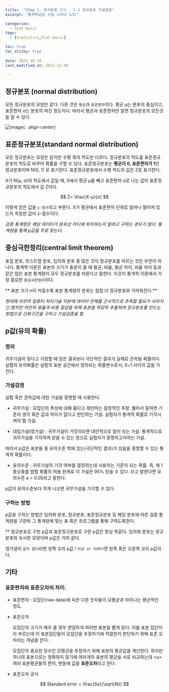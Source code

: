 ```yaml
---
title:  "Chap 1. 정규분포 근사 _ 1.1 정규분포 가설검증" 
excerpt: "통계학입문 수업 스터디 노트"

categories:
  - Stat-basic
tags:
  - [Statistics,Stat-basic]

toc: true
toc_sticky: true
 
date: 2021-10-10
last_modified_at: 2021-12-09

---
```


## 정규분포 (normal distribution)

모든 정규분포의 모양은 같다. 다른 것은 `평균`과 `표준편차`이다. 평균 μ는 분포의 중심이고, 표준편차 σ는 분포의 퍼진 정도이다. 따라서 평균과 표준편차만 알면 정규분포의 모든것을 알 수 있다.

![image](https://user-images.githubusercontent.com/67791317/145339387-e9408ed4-e0b0-4235-9c6e-5d7732b14160.png){: .align-center}

## 표준정규분포(standard normal distribution)

모든 정규분포는 모양은 같지만 수평 축의 척도만 다르다. 정규분포의 척도를 표준정규분포의 척도로 바꾸어 확률을 구할 수 있다. 표준정규분포는 **평균이 0, 표준편차가 1**인 정규분포이며 N(0, 1) 로 표기한다. 표준정규분포에서 수평 척도의 값은 Z로 표기한다. 

X가 N(μ, σ)의 척도에서 값일 때, X에서 평균 μ를 빼고 표준편차 σ로 나눈 값이 표준정규분포의 척도에서 값 Z이다.

$$ Z= \frac{X-μ}{σ} $$ 

이렇게 얻은 값을 `z-점수`라고 부른다. X가 평균에서 표준편차 단위로 얼마나 떨어져 있는지 측정한 값이 z-점수이다. 

*검증 통계량은 해당 데이터가 분포상 어디에 위치하는지 알려고 구하는 경우가 많다. 통계량을 통해 p값을 주로 찾는다.*

## 중심극한정리(central limit theorem)

표집 분포, 붓스트랩 분포, 임의화 분포 중 많은 것이 정규분포를 따르는 것은 우연이 아니다. 통계학 이론은 표본의 크기가 충분히 클 때 평균, 비율, 평균 차이, 비율 차이 등과 같은 많은 표본 통계량이 모두 정규분포를 따른다고 말한다. 이것이 통계학 이론에서 가장 중요한 `중심극한정리`이다. 

** 표본 크기 n이 커질수록 표본 통계량의 분포는 점점 더 정규분포와 가까워진다 **

*현대에 이르러 컴퓨터 처리기술 덕분에 데이터 전체를 근사적으로 추측할 필요가 사라지긴 했지만 여전히 효율과 비용 절감을 위해 표본을 적당히 추출하여 정규분포를 만드는 방법으로 신뢰구간을 구하고 가설검증을 함.*

## p값(유의 확률)

### 정의

귀무가설이 맞다고 가정할 때 얻은 결과보다 극단적인 결과가 실제로 관측될 확률이다. 실험의 유의확률은 실험의 표본 공간에서 정의되는 확률변수로서, 0~1 사이의 값을 가진다. 

### 가설검정

실험 혹은 관측값에 대한 가설을 증명할 때 사용한다. 

* 귀무가설 : 모집단의 특성에 대해 옳다고 제안하는 잠정적인 주장. 풀어서 말하면 기존의 생각 혹은 값과 차이가 없다고 판단하는 가설. 실험자가 통계적 확률로 기각시켜야 할 가설. 

* 대립가설(영가설) : 귀무가설이 거짓이라면 대안적으로 참이 되는 가설. 통계적으로 귀무가설을 기각하여 얻을 수 있는 참으로 실험자가 증명하고자하는 가설. 

따라서 p값은 표본들 중 유의수준 밖에 있는(극단적인 결과)가 있음을 증명할 수 있는 통계적 확률이다.

* 유의수준 : 귀무가설의 기각 여부를 결정하는데 사용하는 기준이 되는 확률. 즉, 제 1종오류를 범할 확률의 허용 한계로 이 가설은 95% 믿을 수 있다. 라고 말한다면 유의수준 a = 0.05라고 말한다. 

p값이 유의수준보다 적게 나오면 귀무가설을 기각할 수 있다. 

### 구하는 방법 

p값을 구하는 방법은 임의화 분포, 정규분포, 표준정규분포 등 해당 분포에 따른 검증 통계량을 구한뒤 그 통계량에 맞는 표 혹은 프로그램을 통해 구하도록한다. 

** 정규분포로 구한 p값과 표준정규분포로 구한 p값은 항상 똑같다. 임의화 분포는 정규분포와 유사한 모양이며 p값은 거의 같다. 

영가설이 `같지 않다`라면 양쪽 꼬리 p값 / `이상 or 이하다`면 왼쪽 혹은 오른쪽 꼬리 p값이다. 

## 기타 

### 표준편차와 표준오차의 차이. 

* 표준편차 : 모집단(raw data)에 속한 다른 숫자들이 모평균과 차이나는 평균적인 정도. 

* 표준오차 

  모집단의 크기가 매우 클 경우 랜덤하게 여러번 표본을 뽑게 된다. 이를 표본 집단이라 부르는데 이 표본집단들이 모집단을 추정하기에 적절한지 판단하기 위해 표준 오차라는 개념을 쓴다. 

  모집단의 중요한 모수인 모평균을 추정하기 위해 표본의 평균값을 계산한다. 하지만 하나의 표본으로는 정확하지 않기에 여러개의 표본의 평균을 서로 비교하는데 \<u>여러 표본평균들의 편차, 변동에 값을 **표준오차**라고 한다. </u> 

* 표준오차 공식 

$$
Standard error = \frac{Sx}{\sqrt{N}} 
$$

